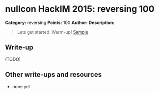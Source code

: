 # nullcon HackIM 2015: reversing 100

**Category:** reversing
**Points:** 100
**Author:**
**Description:**


> Lets get started. Warm-up!
>	[Sample](boo.tar.gz)

## Write-up

(TODO)

## Other write-ups and resources

* none yet
